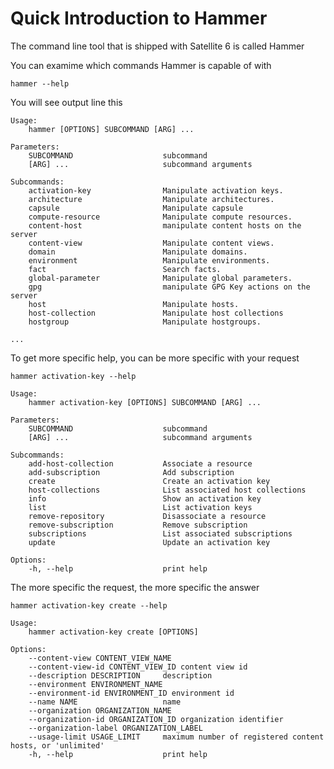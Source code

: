# Quick Introduction to Hammer

The command line tool that is shipped with Satellite 6 is called Hammer


You can examime which commands Hammer is capable of with

```hammer --help```

You will see output line this

```
Usage:
    hammer [OPTIONS] SUBCOMMAND [ARG] ...

Parameters:
    SUBCOMMAND                    subcommand
    [ARG] ...                     subcommand arguments

Subcommands:
    activation-key                Manipulate activation keys.
    architecture                  Manipulate architectures.
    capsule                       Manipulate capsule
    compute-resource              Manipulate compute resources.
    content-host                  manipulate content hosts on the server
    content-view                  Manipulate content views.
    domain                        Manipulate domains.
    environment                   Manipulate environments.
    fact                          Search facts.
    global-parameter              Manipulate global parameters.
    gpg                           manipulate GPG Key actions on the server
    host                          Manipulate hosts.
    host-collection               Manipulate host collections
    hostgroup                     Manipulate hostgroups.

...
```

To get more specific help, you can be more specific with your request

```hammer activation-key --help```

```
Usage:
    hammer activation-key [OPTIONS] SUBCOMMAND [ARG] ...

Parameters:
    SUBCOMMAND                    subcommand
    [ARG] ...                     subcommand arguments

Subcommands:
    add-host-collection           Associate a resource
    add-subscription              Add subscription
    create                        Create an activation key
    host-collections              List associated host collections
    info                          Show an activation key
    list                          List activation keys
    remove-repository             Disassociate a resource
    remove-subscription           Remove subscription
    subscriptions                 List associated subscriptions
    update                        Update an activation key

Options:
    -h, --help                    print help

```

The more specific the request, the more specific the answer

```hammer activation-key create --help```

```
Usage:
    hammer activation-key create [OPTIONS]

Options:
    --content-view CONTENT_VIEW_NAME
    --content-view-id CONTENT_VIEW_ID content view id
    --description DESCRIPTION     description
    --environment ENVIRONMENT_NAME
    --environment-id ENVIRONMENT_ID environment id
    --name NAME                   name
    --organization ORGANIZATION_NAME
    --organization-id ORGANIZATION_ID organization identifier
    --organization-label ORGANIZATION_LABEL
    --usage-limit USAGE_LIMIT     maximum number of registered content hosts, or 'unlimited'
    -h, --help                    print help

```
